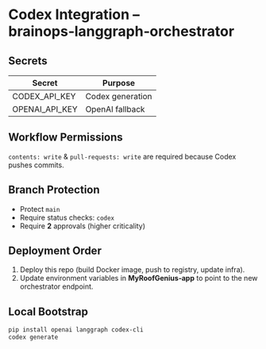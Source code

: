 # Codex Integration – brainops‑langgraph‑orchestrator

## Secrets
| Secret | Purpose |
|--------|---------|
| CODEX_API_KEY | Codex generation |
| OPENAI_API_KEY | OpenAI fallback |

## Workflow Permissions
`contents: write` & `pull-requests: write` are required because Codex pushes commits.

## Branch Protection
- Protect `main`
- Require status checks: `codex`
- Require **2** approvals (higher criticality)

## Deployment Order
1. Deploy this repo (build Docker image, push to registry, update infra).
2. Update environment variables in **MyRoofGenius‑app** to point to the new orchestrator endpoint.

## Local Bootstrap
```bash
pip install openai langgraph codex-cli
codex generate
```
